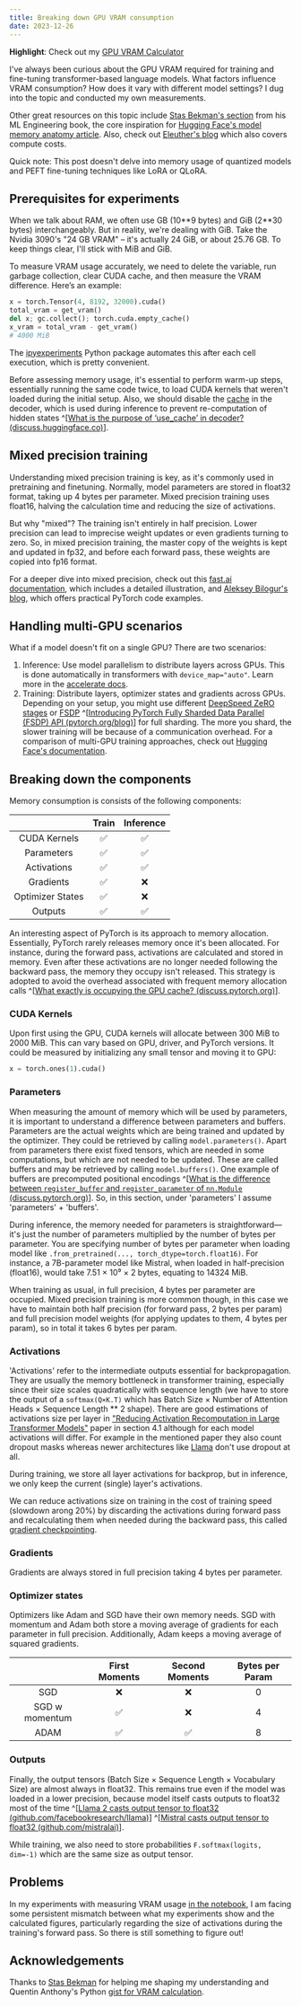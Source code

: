 ```yaml
---
title: Breaking down GPU VRAM consumption
date: 2023-12-26
---
```


**Highlight**: Check out my [GPU VRAM Calculator](https://vram.asmirnov.xyz/)

I've always been curious about the GPU VRAM required for training and fine-tuning transformer-based language models. What factors influence VRAM consumption? How does it vary with different model settings? I dug into the topic and conducted my own measurements.

Other great resources on this topic include [Stas Bekman's section](https://github.com/stas00/ml-engineering/blob/master/performance/software.md#anatomy-of-models-memory-usage) from his ML Engineering book, the core inspiration for [Hugging Face's model memory anatomy article](https://huggingface.co/docs/transformers/main/en/model_memory_anatomy#anatomy-of-models-memory). Also, check out [Eleuther's blog](https://blog.eleuther.ai/transformer-math/#memory-requirements) which also covers compute costs.

Quick note: This post doesn't delve into memory usage of quantized models and PEFT fine-tuning techniques like LoRA or QLoRA.

## Prerequisites for experiments

When we talk about RAM, we often use GB (10\*\*9 bytes) and GiB (2\*\*30 bytes) interchangeably. But in reality, we're dealing with GiB. Take the Nvidia 3090's "24 GB VRAM" – it's actually 24 GiB, or about 25.76 GB. To keep things clear, I'll stick with MiB and GiB.

To measure VRAM usage accurately, we need to delete the variable, run garbage collection, clear CUDA cache, and then measure the VRAM difference. Here’s an example:

```python
x = torch.Tensor(4, 8192, 32000).cuda()
total_vram = get_vram()
del x; gc.collect(); torch.cuda.empty_cache()
x_vram = total_vram - get_vram()
# 4000 MiB
```

The [ipyexperiments](https://github.com/stas00/ipyexperiments) Python package automates this after each cell execution, which is pretty convenient.

Before assessing memory usage, it's essential to perform warm-up steps, essentially running the same code twice, to load CUDA kernels that weren't loaded during the initial setup. Also, we should disable the [cache](https://huggingface.co/docs/transformers/main/en/model_doc/mistral#transformers.MistralConfig.use_cache) in the decoder, which is used during inference to prevent re-computation of hidden states ^[[What is the purpose of ‘use_cache’ in decoder? (discuss.huggingface.co)](https://discuss.huggingface.co/t/what-is-the-purpose-of-use-cache-in-decoder/958/2)].

## Mixed precision training

Understanding mixed precision training is key, as it's commonly used in pretraining and finetuning. Normally, model parameters are stored in float32 format, taking up 4 bytes per parameter. Mixed precision training uses float16, halving the calculation time and reducing the size of activations.

But why "mixed"? The training isn't entirely in half precision. Lower precision can lead to imprecise weight updates or even gradients turning to zero. So, in mixed precision training, the master copy of the weights is kept and updated in fp32, and before each forward pass, these weights are copied into fp16 format.

For a deeper dive into mixed precision, check out this [fast.ai documentation](https://docs.fast.ai/callback.fp16.html), which includes a detailed illustration, and [Aleksey Bilogur's blog](https://residentmario.github.io/pytorch-training-performance-guide/mixed-precision.html#), which offers practical PyTorch code examples.

## Handling multi-GPU scenarios

What if a model doesn't fit on a single GPU? There are two scenarios:

1. Inference: Use model parallelism to distribute layers across GPUs. This is done automatically in transformers with `device_map="auto"`. Learn more in the [accelerate docs](https://huggingface.co/docs/accelerate/main/en/concept_guides/big_model_inference).
2. Training: Distribute layers, optimizer states and gradients across GPUs. Depending on your setup, you might use different [DeepSpeed ZeRO stages](https://www.microsoft.com/en-us/research/blog/zero-deepspeed-new-system-optimizations-enable-training-models-with-over-100-billion-parameters/) or [FSDP](https://engineering.fb.com/2021/07/15/open-source/fsdp/) ^[[Introducing PyTorch Fully Sharded Data Parallel (FSDP) API (pytorch.org/blog)](https://pytorch.org/blog/introducing-pytorch-fully-sharded-data-parallel-api/)] for full sharding. The more you shard, the slower training will be because of a communication overhead. For a comparison of multi-GPU training approaches, check out [Hugging Face's documentation](https://huggingface.co/docs/transformers/main/en/perf_train_gpu_many).

## Breaking down the components

Memory consumption is consists of the following components:

<center>

|                  | Train | Inference |
| :--------------: | :---: | :-------: |
|   CUDA Kernels   |  ✅   |    ✅     |
|    Parameters    |  ✅   |    ✅     |
|   Activations    |  ✅   |    ✅     |
|    Gradients     |  ✅   |    ❌     |
| Optimizer States |  ✅   |    ❌     |
|     Outputs      |  ✅   |    ✅     |

</center>

An interesting aspect of PyTorch is its approach to memory allocation. Essentially, PyTorch rarely releases memory once it's been allocated. For instance, during the forward pass, activations are calculated and stored in memory. Even after these activations are no longer needed following the backward pass, the memory they occupy isn't released. This strategy is adopted to avoid the overhead associated with frequent memory allocation calls ^[[What exactly is occupying the GPU cache? (discuss.pytorch.org)](https://discuss.pytorch.org/t/what-exactly-is-occupying-the-gpu-cache/80645/2)].

### CUDA Kernels

Upon first using the GPU, CUDA kernels will allocate between 300 MiB to 2000 MiB. This can vary based on GPU, driver, and PyTorch versions. It could be measured by initializing any small tensor and moving it to GPU:

```python
x = torch.ones(1).cuda()
```

### Parameters

When measuring the amount of memory which will be used by parameters, it is important to understand a difference between parameters and buffers. Parameters are the actual weights which are being trained and updated by the optimizer. They could be retrieved by calling `model.parameters()`. Apart from parameters there exist fixed tensors, which are needed in some computations, but which are not needed to be updated. These are called buffers and may be retrieved by calling `model.buffers()`. One example of buffers are precomputed positional encodings ^[[What is the difference between `register_buffer` and `register_parameter` of `nn.Module` (discuss.pytorch.org)](https://discuss.pytorch.org/t/what-is-the-difference-between-register-buffer-and-register-parameter-of-nn-module/32723)]. So, in this section, under 'parameters' I assume 'parameters' + 'buffers'.

During inference, the memory needed for parameters is straightforward—it's just the number of parameters multiplied by the number of bytes per parameter. You are specifying number of bytes per parameter when loading model like `.from_pretrained(..., torch_dtype=torch.float16)`. For instance, a 7B-parameter model like Mistral, when loaded in half-precision (float16), would take 7.51 × 10⁹ × 2 bytes, equating to 14324 MiB.

When training as usual, in full precision, 4 bytes per parameter are occupied. Mixed precision training is more common though, in this case we have to maintain both half precision (for forward pass, 2 bytes per param) and full precision model weights (for applying updates to them, 4 bytes per param), so in total it takes 6 bytes per param.

### Activations

'Activations' refer to the intermediate outputs essential for backpropagation. They are usually the memory bottleneck in transformer training, especially since their size scales quadratically with sequence length (we have to store the output of a `softmax(Q×K.T)` which has Batch Size × Number of Attention Heads × Sequence Length \*\* 2 shape). There are good estimations of activations size per layer in ["Reducing Activation Recomputation in Large Transformer Models"](https://arxiv.org/abs/2205.05198) paper in section 4.1 although for each model activations will differ. For example in the mentioned paper they also count dropout masks whereas newer architectures like [Llama](https://github.com/facebookresearch/llama/blob/main/llama/model.py) don't use dropout at all.

During training, we store all layer activations for backprop, but in inference, we only keep the current (single) layer's activations.

We can reduce activations size on training in the cost of training speed (slowdown arong 20%) by discarding the activations during forward pass and recalculating them when needed during the backward pass, this called [gradient checkpointing](https://medium.com/tensorflow/fitting-larger-networks-into-memory-583e3c758ff9).

### Gradients

Gradients are always stored in full precision taking 4 bytes per parameter.

### Optimizer states

Optimizers like Adam and SGD have their own memory needs. SGD with momentum and Adam both store a moving average of gradients for each parameter in full precision. Additionally, Adam keeps a moving average of squared gradients.

<center>

|                | First Moments | Second Moments | Bytes per Param |
| :------------: | :-----------: | :------------: | :-------------: |
|      SGD       |      ❌       |       ❌       |        0        |
| SGD w momentum |      ✅       |       ❌       |        4        |
|      ADAM      |      ✅       |       ✅       |        8        |

</center>

### Outputs

Finally, the output tensors (Batch Size × Sequence Length × Vocabulary Size) are almost always in float32. This remains true even if the model was loaded in a lower precision, because model itself casts outputs to float32 most of the time ^[[Llama 2 casts output tensor to float32 (github.com/facebookresearch/llama)](https://github.com/facebookresearch/llama/blob/main/llama/model.py#L494)] ^[[Mistral casts output tensor to float32 (github.com/mistralai)](https://github.com/mistralai/mistral-src/blob/main/mistral/model.py#L304)].

While training, we also need to store probabilities `F.softmax(logits, dim=-1)` which are the same size as output tensor.

## Problems

In my experiments with measuring VRAM usage [in the notebook](https://github.com/furiousteabag/vram/blob/master/vram.ipynb), I am facing some persistent mismatch between what my experiments show and the calculated figures, particularly regarding the size of activations during the training's forward pass. So there is still something to figure out!

## Acknowledgements

Thanks to [Stas Bekman](https://stasosphere.com/machine-learning/) for helping me shaping my understanding and Quentin Anthony's Python [gist for VRAM calculation](https://gist.github.com/Quentin-Anthony/f43939791a7ceb0b01a4937308317be5).
